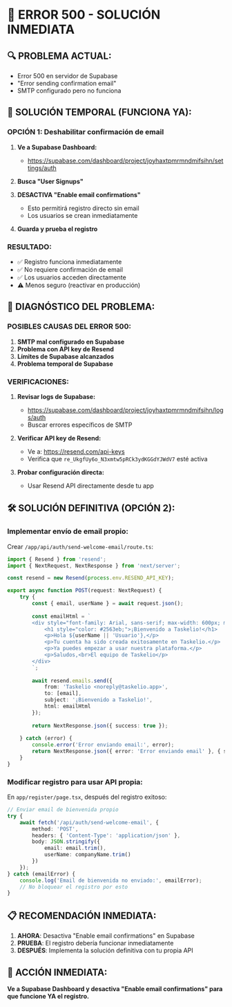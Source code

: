 # 🚨 ERROR 500 - SOLUCIÓN INMEDIATA

## 🔍 PROBLEMA ACTUAL:
- Error 500 en servidor de Supabase
- "Error sending confirmation email"
- SMTP configurado pero no funciona

## 🚀 SOLUCIÓN TEMPORAL (FUNCIONA YA):

### **OPCIÓN 1: Deshabilitar confirmación de email**

1. **Ve a Supabase Dashboard:**
   - https://supabase.com/dashboard/project/joyhaxtpmrmndmifsihn/settings/auth

2. **Busca "User Signups"**

3. **DESACTIVA "Enable email confirmations"**
   - Esto permitirá registro directo sin email
   - Los usuarios se crean inmediatamente

4. **Guarda y prueba el registro**

### **RESULTADO:**
- ✅ Registro funciona inmediatamente
- ✅ No requiere confirmación de email
- ✅ Los usuarios acceden directamente
- ⚠️ Menos seguro (reactivar en producción)

## 🔧 DIAGNÓSTICO DEL PROBLEMA:

### **POSIBLES CAUSAS DEL ERROR 500:**

1. **SMTP mal configurado en Supabase**
2. **Problema con API key de Resend**
3. **Límites de Supabase alcanzados**
4. **Problema temporal de Supabase**

### **VERIFICACIONES:**

1. **Revisar logs de Supabase:**
   - https://supabase.com/dashboard/project/joyhaxtpmrmndmifsihn/logs/auth
   - Buscar errores específicos de SMTP

2. **Verificar API key de Resend:**
   - Ve a: https://resend.com/api-keys
   - Verifica que `re_UkgfUy6o_N3xmtw5pRCk3ydKGGdYJWdV7` esté activa

3. **Probar configuración directa:**
   - Usar Resend API directamente desde tu app

## 🛠️ SOLUCIÓN DEFINITIVA (OPCIÓN 2):

### **Implementar envío de email propio:**

Crear `/app/api/auth/send-welcome-email/route.ts`:

```typescript
import { Resend } from 'resend';
import { NextRequest, NextResponse } from 'next/server';

const resend = new Resend(process.env.RESEND_API_KEY);

export async function POST(request: NextRequest) {
    try {
        const { email, userName } = await request.json();
        
        const emailHtml = `
        <div style="font-family: Arial, sans-serif; max-width: 600px; margin: 0 auto;">
            <h1 style="color: #2563eb;">¡Bienvenido a Taskelio!</h1>
            <p>Hola ${userName || 'Usuario'},</p>
            <p>Tu cuenta ha sido creada exitosamente en Taskelio.</p>
            <p>Ya puedes empezar a usar nuestra plataforma.</p>
            <p>Saludos,<br>El equipo de Taskelio</p>
        </div>
        `;
        
        await resend.emails.send({
            from: 'Taskelio <noreply@taskelio.app>',
            to: [email],
            subject: '¡Bienvenido a Taskelio!',
            html: emailHtml
        });
        
        return NextResponse.json({ success: true });
        
    } catch (error) {
        console.error('Error enviando email:', error);
        return NextResponse.json({ error: 'Error enviando email' }, { status: 500 });
    }
}
```

### **Modificar registro para usar API propia:**

En `app/register/page.tsx`, después del registro exitoso:

```typescript
// Enviar email de bienvenida propio
try {
    await fetch('/api/auth/send-welcome-email', {
        method: 'POST',
        headers: { 'Content-Type': 'application/json' },
        body: JSON.stringify({
            email: email.trim(),
            userName: companyName.trim()
        })
    });
} catch (emailError) {
    console.log('Email de bienvenida no enviado:', emailError);
    // No bloquear el registro por esto
}
```

## 📋 RECOMENDACIÓN INMEDIATA:

1. **AHORA**: Desactiva "Enable email confirmations" en Supabase
2. **PRUEBA**: El registro debería funcionar inmediatamente
3. **DESPUÉS**: Implementa la solución definitiva con tu propia API

## 🎯 ACCIÓN INMEDIATA:
**Ve a Supabase Dashboard y desactiva "Enable email confirmations" para que funcione YA el registro.**